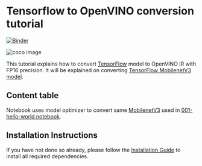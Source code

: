 # Tensorflow to OpenVINO conversion tutorial

[![Binder](https://mybinder.org/badge_logo.svg)](https://mybinder.org/v2/gh/openvinotoolkit/openvino_notebooks/HEAD?filepath=notebooks%2F101-tensorflow-to-openvino%2F101-tensorflow-to-openvino.ipynb)

![coco image](https://user-images.githubusercontent.com/15709723/127032784-8846df6f-0bfb-44ce-8920-76bcc0b5199e.jpg)

This tutorial explains how to convert [TensorFlow](www.tensorflow.org) model to OpenVINO IR with FP16 precision. It will be explained on converting [TensorFlow MobilenetV3 model](https://github.com/tensorflow/models/tree/master/research/slim/nets/mobilenet).

## Content table

Notebook uses model optimizer to convert same [MobilenetV3](https://docs.openvinotoolkit.org/latest/omz_models_model_mobilenet_v3_small_1_0_224_tf.html) used in [001-hello-world notebook](../001-hello-world/001-hello-world.ipynb).

## Installation Instructions

If you have not done so already, please follow the [Installation Guide](../../README.md) to install all required dependencies.
